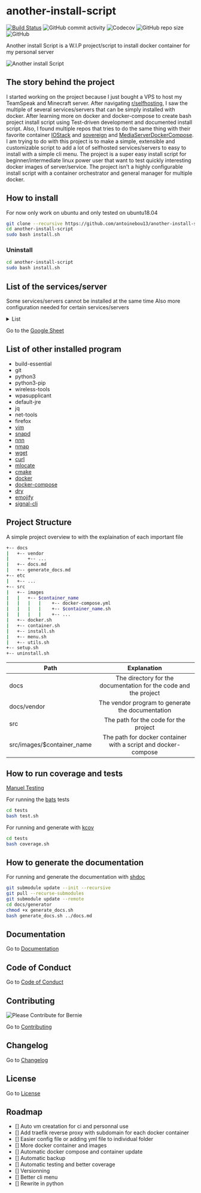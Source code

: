 # another-install-script

[![Build Status](https://travis-ci.com/antoinebou13/another-install-script.svg?token=MUq69udyyqAR24bsXgRq&branch=master)](https://travis-ci.com/antoinebou13/another-install-script)
![GitHub commit activity](https://img.shields.io/github/commit-activity/m/antoinebou13/another-install-script?style=flat)
![Codecov](https://img.shields.io/codecov/c/github/antoinebou13/another-install-script?style=flat&token=FcTtxpEGhF)
![GitHub repo size](https://img.shields.io/github/repo-size/antoinebou13/another-install-script?style=flat)
![GitHub](https://img.shields.io/github/license/antoinebou13/another-install-script?style=flat)

Another install Script is a W.I.P project/script to install docker container for my personal server

![Another install Script](docs/images/another-install-script.png)

## The story behind the project

I started working on the project because I just bought a VPS to host my TeamSpeak and Minecraft server.
After navigating [r/selfhosting](https://www.reddit.com/r/selfhosted), I saw the multiple of several services/servers that can be simply installed with docker. After learning more on docker and docker-compose to create bash project install script using Test-driven development and documented install script. Also, I found multiple repos that tries to do the same thing with their favorite container [IOStack](https://github.com/gcgarner/IOTstack) and [sovereign](https://github.com/sovereign/sovereign) and [MediaServerDockerCompose](https://github.com/vaeyo/MediaServer-DockerComposeFiles). I am trying to do with this project is to make a simple, extensible and customizable script to add a lot of selfhosted services/servers to easy to install with a simple cli menu. The project is a super easy install script for beginner/intermediate linux power user that want to test quickly interesting docker images of server/service. The project isn't a highly configurable install script with a container orchestrator and general manager for multiple docker.

## How to install

For now only work on ubuntu and only tested on ubuntu18.04

```bash
git clone --recursive https://github.com/antoinebou13/another-install-script.git
cd another-install-script
sudo bash install.sh
```

### Uninstall

```bash
cd another-install-script
sudo bash install.sh
```

## List of the services/server

Some services/servers cannot be installed at the same time
Also more configuration needed for certain services/servers

<details>
<summary>List</summary>
<br>
<table>
  <tr>
    <th>Name</th>
    <th>Description</th>
    <th>Ports</th>
    <th>Web server</th>
    <th>Implemented</th>
  </tr>
  <tr>
    <td>[airsonic](https://github.com/linuxserver/docker-airsonic)</td>
    <td>Music and Podcast server</td>
    <td>[4040, 1900]</td>
    <td>:4040</td>
    <td>✔️</td>
  </tr>
  <tr>
    <td>[bitwarden](https://github.com/bitwarden)</td>
    <td>Open source password management</td>
    <td>[8000]</td>
    <td>:8000</td>
    <td>❌</td>
  </tr>
  <tr>
    <td>[bookstack](https://www.bookstackapp.com/)</td>
    <td>Simple, self-hosted, easy-to-use platform for organising and storing information</td>
    <td>[6875]</td>
    <td>:6875</td>
    <td>✔️</td>
  </tr>
  <tr>
    <td>[calibre](https://github.com/kovidgoyal/calibre)</td>
    <td>Powerful and easy to use e-book manager</td>
    <td>[8001,8002]</td>
    <td>:8001, :8002</td>
    <td>✔️</td>
  </tr>
  <tr>
    <td>[cloud-torrent](https://github.com/jpillora/cloud-torrent)</td>
    <td>A self-hosted remote torrent client</td>
    <td>[6889]</td>
    <td>:6889</td>
    <td>✔️</td>
  </tr>
  <tr>
    <td>[code-server](https://github.com/cdr/code-server)</td>
    <td>Run VS Code on a remote server</td>
    <td>[8003]</td>
    <td>:8003</td>
    <td>❌</td>
  </tr>
  <tr>
    <td>[couchpotato](https://github.com/CouchPotato/CouchPotatoServer)</td>
    <td>Automatic Movie Downloading via NZBs &amp; Torrents</td>
    <td>[5050]</td>
    <td>:5050</td>
    <td>❌</td>
  </tr>
  <tr>
    <td>[cyberchef](https://github.com/gchq/CyberChef)</td>
    <td>The Cyber Swiss Army Knife - a web app for encryption, encoding, compression and data analysis</td>
    <td>[8004]</td>
    <td>:8004</td>
    <td>❌</td>
  </tr>
  <tr>
    <td>[deluge](https://github.com/deluge-torrent/deluge)</td>
    <td>BitTorrent Client</td>
    <td>❌</td>
    <td></td>
    <td>❌</td>
  </tr>
  <tr>
    <td>[drawio](https://hub.docker.com/r/fjudith/draw.io)</td>
    <td>Free online diagram software</td>
    <td>[8005]</td>
    <td>:8005</td>
    <td>✔️</td>
  </tr>
  <tr>
    <td>[duplicati](https://hub.docker.com/r/linuxserver/duplicati/)</td>
    <td>Backup software to store encrypted backups</td>
    <td>[8200]</td>
    <td>:8200</td>
    <td>❌</td>
  </tr>
  <tr>
    <td>[firefly-iii](https://www.firefly-iii.org/)</td>
    <td>A free and open source personal finance manager</td>
    <td>[8006]</td>
    <td>:8006</td>
    <td>❌</td>
  </tr>
  <tr>
    <td>[freshrss](https://hub.docker.com/r/linuxserver/freshrss)</td>
    <td>A free, self-hostable aggregator RSS</td>
    <td>[8007]</td>
    <td>:8007</td>
    <td>✔️</td>
  </tr>
  <tr>
    <td>[gitea](https://gitea.io/en-us/)</td>
    <td>A painless self-hosted Git service</td>
    <td>[8008, 222]</td>
    <td>:8008</td>
    <td>✔️</td>
  </tr>
  <tr>
    <td>[gitlab](https://hub.docker.com/r/gitlab/gitlab-ce/)</td>
    <td>Gitlab service self-hosted</td>
    <td>[8009, 22222]</td>
    <td>:8009</td>
    <td>✔️</td>
  </tr>
  <tr>
    <td>[glances](https://nicolargo.github.io/glances/)</td>
    <td>Cross-platform system monitoring tool written in Python.</td>
    <td>❌</td>
    <td></td>
    <td>❌</td>
  </tr>
  <tr>
    <td>[grafana](https://grafana.com/)</td>
    <td>The open source analytics and monitoring solution</td>
    <td>[8011]</td>
    <td>:8011</td>
    <td>❌</td>
  </tr>
  <tr>
    <td>[graylog](https://docs.graylog.org/en/3.1/pages/installation/docker.html)</td>
    <td>Free and open source log management</td>
    <td>[9000,1514, 12201]</td>
    <td>:9000</td>
    <td>❌</td>
  </tr>
  <tr>
    <td>[guacamole](https://github.com/oznu/docker-guacamole)</td>
    <td>Apache guacamole is clientless remote desktop gateway</td>
    <td>[8012]</td>
    <td>:8012</td>
    <td>✔️</td>
  </tr>
  <tr>
    <td>[headphones](https://hub.docker.com/r/linuxserver/headphones/)</td>
    <td>Automated music downloader for NZB and Torrent, written in Python</td>
    <td>[8181]</td>
    <td>:8181</td>
    <td>❌</td>
  </tr>
  <tr>
    <td>[heimdall](https://hub.docker.com/r/linuxserver/heimdall/)</td>
    <td>An Application dashboard and launcher</td>
    <td>[8080]</td>
    <td>:8080</td>
    <td>✔️</td>
  </tr>
  <tr>
    <td>[huginn](https://github.com/huginn/huginn)</td>
    <td>Create agents that monitor and act on your behalf</td>
    <td>[8013]</td>
    <td>:8013</td>
    <td>✔️</td>
  </tr>
  <tr>
    <td>[invidious](https://github.com/omarroth/invidious)</td>
    <td>alternative front-end to YouTube</td>
    <td>[8014]</td>
    <td>:8014</td>
    <td>❌</td>
  </tr>
  <tr>
    <td>[jackett](https://github.com/Jackett/Jackett)</td>
    <td>API Support for your favorite torrent trackers</td>
    <td>[9117]</td>
    <td>❌</td>
    <td>❌</td>
  </tr>
  <tr>
    <td>[jellyfin](https://jellyfin.org/)</td>
    <td>Free Software Media System also alternative for plex</td>
    <td>[8096, 8920]</td>
    <td>:8096</td>
    <td>❌</td>
  </tr>
  <tr>
    <td>[jenkins](https://jenkins.io/)</td>
    <td>Open source automation server CI/CD</td>
    <td>[8015, 50000]</td>
    <td>:8015</td>
    <td>❌</td>
  </tr>
  <tr>
    <td>[jupyterhub](https://github.com/jupyterhub/jupyterhub)</td>
    <td>Multi-user server for Jupyter notebooks</td>
    <td>[8028]</td>
    <td>:8028</td>
    <td>❌</td>
  </tr>
  <tr>
    <td>[jupyterlab](https://jupyterlab.readthedocs.io/en/stable/)</td>
    <td>Single-user server for Jupyter notebooks</td>
    <td>[8888]</td>
    <td>:8888</td>
    <td>❌</td>
  </tr>
  <tr>
    <td>[keycloak](https://www.keycloak.org/)</td>
    <td>Open source identity and access management</td>
    <td>[8050]</td>
    <td>:8050</td>
    <td>❌</td>
  </tr>
  <tr>
    <td>[komga](https://github.com/gotson/komga)</td>
    <td>Media server for comics/mangas/BDs with API and OPDS support</td>
    <td>[8031]</td>
    <td>:8031</td>
    <td>❌</td>
  </tr>
  <tr>
    <td>[liberapay](https://en.liberapay.com/)</td>
    <td>Recurrent donations platform like Patreon</td>
    <td>[8339]</td>
    <td>:8339</td>
    <td>❌</td>
  </tr>
  <tr>
    <td>[libresignage](https://github.com/eerotal/LibreSignage)</td>
    <td>An open source digital signage solution</td>
    <td>[8030]</td>
    <td>:8030</td>
    <td>❌</td>
  </tr>
  <tr>
    <td>[lodestone](https://github.com/AnalogJ/lodestone)</td>
    <td>Personal Document Archiving (DMS, EDMS for Personal/Home Office use)</td>
    <td>[8034]</td>
    <td>:8034</td>
    <td>❌</td>
  </tr>
  <tr>
    <td>[lychee](https://github.com/electerious/Lychee)</td>
    <td>A great looking and easy-to-use photo-management-system you can run on your server, to manage and share photos</td>
    <td>[8035]</td>
    <td>:8035</td>
    <td>✔️</td>
  </tr>
  <tr>
    <td>[mailcow](https://mailcow.email/)</td>
    <td>Mailserver docker</td>
    <td>[8036]</td>
    <td>❌</td>
    <td>❌</td>
  </tr>
  <tr>
    <td>[mango](https://github.com/hkalexling/Mango)</td>
    <td>Manga server and web reader</td>
    <td>[8036]</td>
    <td>:8036</td>
    <td></td>
  </tr>
  <tr>
    <td>[mcmyadmin](https://www.mcmyadmin.com/)</td>
    <td>Minecraft admin system</td>
    <td>[8037, 25565]</td>
    <td>:8037</td>
    <td>❌</td>
  </tr>
  <tr>
    <td>[medusa](https://github.com/pymedusa/Medusa)</td>
    <td>Automatic Video Library Manager for TV Shows</td>
    <td>[8038]</td>
    <td>:8038</td>
    <td>❌</td>
  </tr>
  <tr>
    <td>[minecraft](https://hub.docker.com/r/itzg/minecraft-server)</td>
    <td>Minecraft Server</td>
    <td>[25565]</td>
    <td>❌</td>
    <td>❌</td>
  </tr>
  <tr>
    <td>[monica](https://github.com/monicahq/monica)</td>
    <td>Personal CRM. Remember everything about your friends and family</td>
    <td>[8039]</td>
    <td>:8039</td>
    <td>❌</td>
  </tr>
  <tr>
    <td>[mylar](https://hub.docker.com/r/linuxserver/mylar)</td>
    <td>Automated Comic Book downloader</td>
    <td>[8090]</td>
    <td>:8090</td>
    <td>❌</td>
  </tr>
  <tr>
    <td>[neko](https://github.com/nurdism/neko)</td>
    <td>A self hosted virtual browser (rabb.it clone) that runs in docker.</td>
    <td>[8032]</td>
    <td>:8032</td>
    <td>✔️</td>
  </tr>
  <tr>
    <td>[netdata](https://github.com/netdata/netdata)</td>
    <td>Real-time performance monitoring, done right!</td>
    <td>[19999]</td>
    <td>:19999</td>
    <td>❌</td>
  </tr>
  <tr>
    <td>[nextcloud](https://github.com/nextcloud)</td>
    <td>On-premises file share and collaboration platform</td>
    <td>[9321]</td>
    <td>:9321</td>
    <td>❌</td>
  </tr>
  <tr>
    <td>[olaris](https://gitlab.com/olaris/olaris-server)</td>
    <td>Media Manager and transcoding server</td>
    <td>[8043]</td>
    <td>:8043</td>
    <td>❌</td>
  </tr>
  <tr>
    <td>[open-streaming-platform](https://gitlab.com/Deamos/flask-nginx-rtmp-manager)</td>
    <td>A Self-Hosted Video Streaming and Recording Server Using Python, Flask, Nginx-RTMP</td>
    <td>[1935, 8585, 8553]</td>
    <td>:8585, :8553</td>
    <td>❌</td>
  </tr>
  <tr>
    <td>[openldap](https://github.com/osixia/docker-openldap)</td>
    <td>Open Source implementation of the Lightweight Directory Access Protocol.</td>
    <td>[389,636]</td>
    <td>❌</td>
    <td>❌</td>
  </tr>
  <tr>
    <td>[openvpn](https://github.com/kylemanna/docker-openvpn)</td>
    <td>Open Source VPN</td>
    <td>[1194]</td>
    <td>❌</td>
    <td>❌</td>
  </tr>
  <tr>
    <td>[paperless](https://github.com/the-paperless-project/paperless)</td>
    <td>Scan, index, and archive all of your paper documents</td>
    <td>[8047]</td>
    <td>:8047</td>
    <td>❌</td>
  </tr>
  <tr>
    <td>[piwigo](https://hub.docker.com/r/linuxserver/piwigo/)</td>
    <td>Photo gallery software</td>
    <td>[8049]</td>
    <td>:8049</td>
    <td>❌</td>
  </tr>
  <tr>
    <td>[plex](https://www.plex.tv/fr/)</td>
    <td>Organize, beautify, stream, and share your personal collection of movies, TV, music, and photos</td>
    <td>[8050]</td>
    <td>:8050</td>
    <td>❌</td>
  </tr>
  <tr>
    <td>[portainer](https://www.portainer.io/)</td>
    <td>Build and manage your Docker environments with ease today</td>
    <td>[9001]</td>
    <td>:9001</td>
    <td>❌</td>
  </tr>
  <tr>
    <td>[privatebin](https://privatebin.info/)</td>
    <td>A minimalist, open source online pastebin where the server has zero knowledge of pasted data</td>
    <td>[8052]</td>
    <td>:8052</td>
    <td>❌</td>
  </tr>
  <tr>
    <td>[pyload](https://pyload.net/)</td>
    <td>Open Source download manager and designed to be extremely lightweight, easily extensible and fully manageable via web</td>
    <td>[8053,7227]</td>
    <td>:8053</td>
    <td>❌</td>
  </tr>
  <tr>
    <td>[qbittorent-vpn](https://hub.docker.com/r/markusmcnugen/qbittorrentvpn/)</td>
    <td>Open Source software alternative to µTorrent with VPN</td>
    <td>[8054,6969]</td>
    <td>:8054</td>
    <td>❌</td>
  </tr>
  <tr>
    <td>[recipes](https://github.com/vabene1111/recipes)</td>
    <td>Django application for managing recipes</td>
    <td>[8055]</td>
    <td>:8055</td>
    <td>❌</td>
  </tr>
  <tr>
    <td>[rocketchat](https://rocket.chat/docs/installation/docker-containers/)</td>
    <td>Open Source Team Communication, replace email, HipChat &amp; Slack</td>
    <td>[8056, 3001]</td>
    <td>:8056</td>
    <td>❌</td>
  </tr>
  <tr>
    <td>[shiori](https://github.com/go-shiori/shiori)</td>
    <td>Simple bookmark manager built with Go</td>
    <td>[8058]</td>
    <td>:8058</td>
    <td>❌</td>
  </tr>
  <tr>
    <td>[sonarr](https://github.com/smicallef/spiderfoot)</td>
    <td>Smart PVR for newsgroup and bittorrent users.</td>
    <td>[8059]</td>
    <td>:8059</td>
    <td>❌</td>
  </tr>
  <tr>
    <td>[spiderfoot](https://github.com/smicallef/spiderfoot)</td>
    <td>Intelligence (OSINT) automation tool</td>
    <td>[8060]</td>
    <td>:8060</td>
    <td>❌</td>
  </tr>
  <tr>
    <td>[statping](https://github.com/hunterlong/statping)</td>
    <td>Status Page for monitoring your websites and applications with beautiful graphs, analytics, and plugins</td>
    <td>[8061]</td>
    <td>:8061</td>
    <td>❌</td>
  </tr>
  <tr>
    <td>[syncthing](https://github.com/syncthing/syncthing)</td>
    <td>Open Source Continuous File Synchronization</td>
    <td>[8384, 22000]</td>
    <td>:8384</td>
    <td>❌</td>
  </tr>
  <tr>
    <td>[tautulli](https://github.com/HaveAGitGat/Tdarr)</td>
    <td>Monitor your Plex Media Server</td>
    <td>[8063]</td>
    <td>:8063</td>
    <td>❌</td>
  </tr>
  <tr>
    <td>[tdarr](https://github.com/HaveAGitGat/Tdarr)</td>
    <td>Tdarr Beta -Audio/Video library analytics + transcode automation using FFmpeg/HandBrake + video health checking</td>
    <td>[8064]</td>
    <td>:8064</td>
    <td>❌</td>
  </tr>
  <tr>
    <td>[teamspeak](https://github.com/solidnerd/docker-teamspeak)</td>
    <td>Voice Chat Application</td>
    <td>[9987, 10011, 30033]</td>
    <td>❌</td>
    <td>✔️</td>
  </tr>
  <tr>
    <td>[ubuntuxrdp](https://github.com/danielguerra69/ubuntu-xrdp)</td>
    <td>An Ubuntu Desktop with xrdp server can be use with Apache Guacamole</td>
    <td>[3389,2232]</td>
    <td>❌</td>
    <td>✔️</td>
  </tr>
  <tr>
    <td>[wallabag](https://github.com/wallabag/wallabag)</td>
    <td>Save and classify articles, Read them later, Freely</td>
    <td>[8899]</td>
    <td>:8899</td>
    <td>✔️</td>
  </tr>
  <tr>
    <td>[wireguard](https://github.com/WireGuard)</td>
    <td>VPN Server</td>
    <td>[5555]</td>
    <td>❌</td>
    <td>❌</td>
  </tr>
  <tr>
    <td>[ansible](https://www.ansible.com/integrations/containers/docker)</td>
    <td>IT Systems automation</td>
    <td>❌</td>
    <td>❌</td>
    <td>✔️</td>
  </tr>
  <tr>
    <td>[cockpit](https://cockpit-project.org/)</td>
    <td>Open web-based interface for your servers</td>
    <td>[9090]</td>
    <td>:9090</td>
    <td>✔️</td>
  </tr>
  <tr>
    <td>[cockpit](https://cockpit-project.org/)</td>
    <td>Open web-based interface for your servers</td>
    <td>[9090]</td>
    <td>:9090</td>
    <td>✔️</td>
  </tr>
</table>
</details>

Go to the [Google Sheet](https://drive.google.com/file/d/1s2Il9qeJdZj-NYnzfveIW-HfnRhwkce-/view?usp=sharing)

## List of other installed program

- build-essential
- git
- python3
- python3-pip
- wireless-tools
- wpasupplicant
- default-jre
- jq
- net-tools
- firefox
- [vim](https://www.vim.org/)
- [snapd](https://snapcraft.io/)
- [nnn](https://github.com/jarun/nnn)
- [nmap](https://nmap.org/)
- [wget](https://www.gnu.org/software/wget/)
- [curl](https://github.com/curl/curl)
- [mlocate](https://wiki.archlinux.org/index.php/Mlocate)
- [cmake](https://cmake.org/)
- [docker](https://www.docker.com/)
- [docker-compose](https://docs.docker.com/compose/)
- [dry](https://github.com/moncho/dry)
- [emojify](https://github.com/mrowa44/emojify)
- [signal-cli](https://github.com/AsamK/signal-cli)

## Project Structure

A simple project overview to with the explaination of each important file

```bash
+-- docs
|   +-- vendor
|       +-- ...
|   +-- docs.md
|   +-- generate_docs.md
+-- etc
|   +-- ...
+-- src
|   +-- images
|   |   +-- $container_name
|   |   |   |    +-- docker-compose.yml
|   |   |   |    +-- $container_name.sh
|   |   |   |    +-- ...
|   +-- docker.sh
|   +-- container.sh
|   +-- install.sh
|   +-- menu.sh
|   +-- utils.sh
+-- setup.sh
+-- uninstall.sh
```

| Path                        |                           Explanation                            |
| --------------------------- | :--------------------------------------------------------------: |
| docs                        | The directory for the documentation for the code and the project |
| docs/vendor                 |         The vendor program to generate the documentation         |
| src                         |              The path for the code for the project               |
| src/images/\$container_name |  The path for docker container with a script and docker-compose  |

## How to run coverage and tests

[Manuel Testing](docs/TESTING.md)

For running the [bats](https://github.com/bats-core/bats-core) tests

```bash
cd tests
bash test.sh
```

For running and generate with [kcov](https://github.com/SimonKagstrom/kcov)

```bash
cd tests
bash coverage.sh
```

## How to generate the documentation

For running and generate the documentation with [shdoc](https://github.com/reconquest/shdoc)

```bash
git submodule update --init --recursive
git pull --recurse-submodules
git submodule update --remote
cd docs/generator
chmod +x generate_docs.sh
bash generate_docs.sh ../docs.md
```

## Documentation

Go to [Documentation](docs/docs.md)

## Code of Conduct

Go to [Code of Conduct](.github/CODE_OF_CONDUCT.md)

## Contributing

![Please Contribute for Bernie](docs/images/contribution.png)

Go to [Contributing](.github/CONTRIBUTING.md)

## Changelog

Go to [Changelog](docs/CHANGELOG.md)

## License

Go to [License](.github/LICENSE)

## Roadmap

- [] Auto vm creatation for ci and personnal use
- [] Add traefik reverse proxy with subdomain for each docker container
- [] Easier config file or adding yml file to individual folder
- [] More docker container and images
- [] Automatic docker compose and container update
- [] Automatic backup
- [] Automatic testing and better coverage
- [] Versionning
- [] Better cli menu
- [] Rewrite in python
